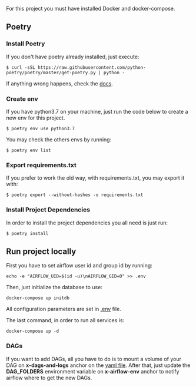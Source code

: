 For this project you must have installed Docker and docker-compose.

## Poetry
### Install Poetry
If you don't have poetry already installed, just execute:
```shell
$ curl -sSL https://raw.githubusercontent.com/python-poetry/poetry/master/get-poetry.py | python -
```
If anything wrong happens, check the [docs](https://python-poetry.org/docs/).

### Create env
If you have python3.7 on your machine, just run the code below to create a new env for this project.
```shell script
$ poetry env use python3.7
```
You may check the others envs by running:
```shell
$ poetry env list
```

### Export requirements.txt
If you prefer to work the old way, with requirements.txt, you may export it with:
```shell
$ poetry export --without-hashes -o requirements.txt
```

### Install Project Dependencies
In order to install the project dependencies you all need is just run:
```shell script
$ poetry install
```


## Run project locally
First you have to set airflow user id and group id by running:
```shell
echo -e "AIRFLOW_UID=$(id -u)\nAIRFLOW_GID=0" >> .env
```

Then, just initialize the database to use:
```shell
docker-compose up initdb
```
All configuration parameters are set in [.env](.env) file.

The last command, in order to run all services is:
```shell
docker-compose up -d
```

### DAGs
If you want to add DAGs, all you have to do is to mount a volume of your DAG on __x-dags-and-logs__ anchor on the [yaml file](docker-compose.yml).
After that, just update the __DAG_FOLDERS__ environment variable on __x-airflow-env__ anchor to notify airflow where to get the new DAGs.

